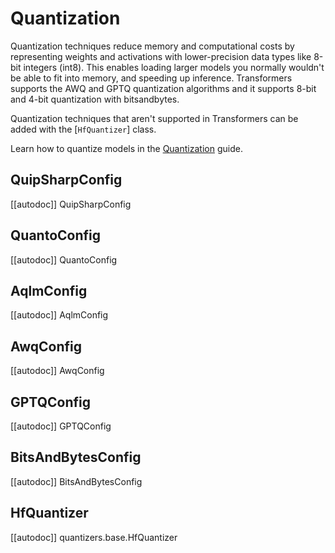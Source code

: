 <!--Copyright 2023 The HuggingFace Team. All rights reserved.

Licensed under the Apache License, Version 2.0 (the "License"); you may not use this file except in compliance with
the License. You may obtain a copy of the License at

http://www.apache.org/licenses/LICENSE-2.0

Unless required by applicable law or agreed to in writing, software distributed under the License is distributed on
an "AS IS" BASIS, WITHOUT WARRANTIES OR CONDITIONS OF ANY KIND, either express or implied. See the License for the
specific language governing permissions and limitations under the License.

⚠️ Note that this file is in Markdown but contain specific syntax for our doc-builder (similar to MDX) that may not be
rendered properly in your Markdown viewer.

-->

# Quantization

Quantization techniques reduce memory and computational costs by representing weights and activations with lower-precision data types like 8-bit integers (int8). This enables loading larger models you normally wouldn't be able to fit into memory, and speeding up inference. Transformers supports the AWQ and GPTQ quantization algorithms and it supports 8-bit and 4-bit quantization with bitsandbytes.

Quantization techniques that aren't supported in Transformers can be added with the [`HfQuantizer`] class.

<Tip>

Learn how to quantize models in the [Quantization](../quantization) guide.

</Tip>

## QuipSharpConfig

[[autodoc]] QuipSharpConfig

## QuantoConfig

[[autodoc]] QuantoConfig

## AqlmConfig

[[autodoc]] AqlmConfig

## AwqConfig

[[autodoc]] AwqConfig

## GPTQConfig

[[autodoc]] GPTQConfig

## BitsAndBytesConfig

[[autodoc]] BitsAndBytesConfig

## HfQuantizer

[[autodoc]] quantizers.base.HfQuantizer

